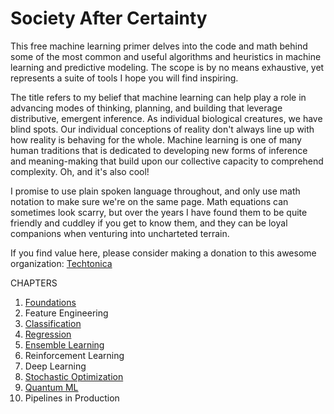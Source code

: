 # Society After Certainty

This free machine learning primer delves into the code and math behind some of the most common and useful algorithms and heuristics in machine learning and predictive modeling. The scope is by no means exhaustive, yet represents a suite of tools I hope you will find inspiring. 

The title refers to my belief that machine learning can help play a role in advancing modes of thinking, planning, and building that leverage distributive, emergent inference. As individual biological creatures, we have blind spots. Our individual conceptions of reality don't always line up with how reality is behaving for the whole. Machine learning is one of many human traditions that is dedicated to developing new forms of inference and meaning-making that build upon our collective capacity to comprehend complexity. Oh, and it's also cool!

I promise to use plain spoken language throughout, and only use math notation to make sure we're on the same page.  Math equations can sometimes look scarry, but over the years I have found them to be quite friendly and cuddley if you get to know them, and they can be loyal companions when venturing into uncharteted terrain. 

If you find value here, please consider making a donation to this awesome organization: [Techtonica](https://techtonica.org/) 

CHAPTERS
1. [Foundations](https://github.com/SioKCronin/society_after_certainty/blob/master/01.Math_and_Probability/Math_and_Probability.ipynb)
2. Feature Engineering
3. [Classification](https://github.com/SioKCronin/society_after_certainty/blob/master/03.Classification/03.Classification.ipynb)
4. [Regression](https://github.com/SioKCronin/society_after_certainty/blob/master/04.Regression/04.Regression.ipynb) 
5. [Ensemble Learning](https://github.com/SioKCronin/society_after_certainty/blob/master/05.Ensemble_Learning/ensemble_learning.ipynb)
6. Reinforcement Learning 
7. Deep Learning 
8. [Stochastic Optimization](https://github.com/SioKCronin/society_after_certainty/blob/master/08.Stochastic_Optimization/Stochastic_Optimization.ipynb)
9. [Quantum ML](https://github.com/SioKCronin/society_after_certainty/blob/master/09.Quantum_ML/09.Quantum_ML.ipynb)
10. Pipelines in Production
